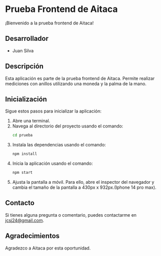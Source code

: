 # Prueba Frontend de Aitaca

¡Bienvenido a la prueba frontend de Aitaca!

## Desarrollador
- Juan Silva

## Descripción
Esta aplicación es parte de la prueba frontend de Aitaca. Permite realizar mediciones con anillos utilizando una moneda y la palma de la mano.

## Inicialización
Sigue estos pasos para inicializar la aplicación:

1. Abre una terminal.
2. Navega al directorio del proyecto usando el comando:
   ```bash
   cd prueba
3. Instala las dependencias usando el comando:
   ```bash
   npm install
4. Inicia la aplicación usando el comando:
   ```bash
   npm start
5. Ajusta la pantalla a móvil. Para ello, abre el inspector del navegador y cambia el tamaño de la pantalla a 430px x 932px.(Iphone 14 pro max).

## Contacto

Si tienes alguna pregunta o comentario, puedes contactarme en jcsj24@gmail.com.

## Agradecimientos

Agradezco a Aitaca por esta oportunidad.
